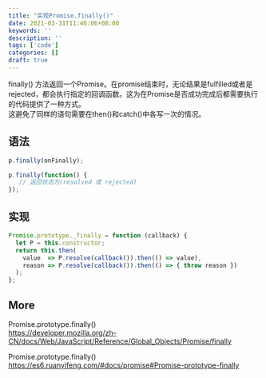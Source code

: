 ```yaml
---
title: "实现Promise.finally()"
date: 2021-03-31T11:46:06+08:00
keywords: ''
description: ''
tags: ['code']
categories: []
draft: true
---
```


finally() 方法返回一个Promise。在promise结束时，无论结果是fulfilled或者是rejected，都会执行指定的回调函数。这为在Promise是否成功完成后都需要执行的代码提供了一种方式。  
这避免了同样的语句需要在then()和catch()中各写一次的情况。

## 语法 

```javascript
p.finally(onFinally);

p.finally(function() {
   // 返回状态为(resolved 或 rejected)
});
```

## 实现

```javascript
Promise.prototype._finally = function (callback) {
  let P = this.constructor;
  return this.then(
    value  => P.resolve(callback()).then(() => value),
    reason => P.resolve(callback()).then(() => { throw reason })
  );
};
```

## More 

Promise.prototype.finally()  
https://developer.mozilla.org/zh-CN/docs/Web/JavaScript/Reference/Global_Objects/Promise/finally   

Promise.prototype.finally()  
https://es6.ruanyifeng.com/#docs/promise#Promise-prototype-finally   